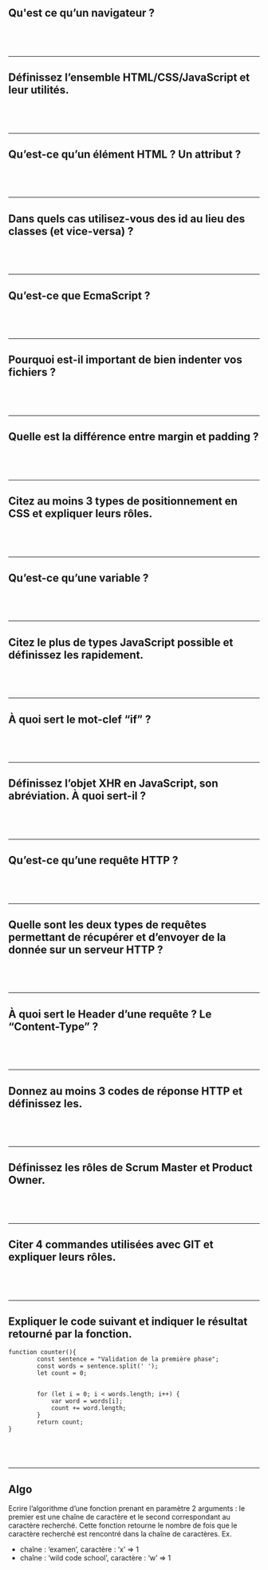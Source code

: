 ﻿## Qu'est ce qu’un navigateur ?

```




```

________________________________________________________________________________________

## Définissez l’ensemble HTML/CSS/JavaScript et leur utilités.


```




```
________________________________________________________________________________________


## Qu’est-ce qu’un élément HTML ? Un attribut ?

```




```
________________________________________________________________________________________


## Dans quels cas utilisez-vous des id au lieu des classes (et vice-versa) ?


```




```
________________________________________________________________________________________


## Qu’est-ce que EcmaScript ?

```




```

________________________________________________________________________________________

## Pourquoi est-il important de bien indenter vos fichiers ?

```




```
________________________________________________________________________________________


## Quelle est la différence entre margin et padding ? 

```




```

________________________________________________________________________________________


## Citez au moins 3 types de positionnement en CSS et expliquer leurs rôles.

```




```
________________________________________________________________________________________

## Qu’est-ce qu’une variable ?

```




```
________________________________________________________________________________________


## Citez le plus de types JavaScript possible et définissez les rapidement.


```




```
________________________________________________________________________________________


##  À quoi sert le mot-clef “if” ?

```




```

________________________________________________________________________________________

##  Définissez l’objet XHR en JavaScript, son abréviation. À quoi sert-il ?


```




```

________________________________________________________________________________________

## Qu’est-ce qu’une requête HTTP ? 

```




```
________________________________________________________________________________________


## Quelle sont les deux types de requêtes permettant de récupérer et d’envoyer de la donnée sur un serveur HTTP ?

```




```

________________________________________________________________________________________

## À quoi sert le Header d’une requête ? Le “Content-Type” ?

```




```
________________________________________________________________________________________


## Donnez au moins 3 codes de réponse HTTP et définissez les.


```




```
________________________________________________________________________________________


## Définissez les rôles de Scrum Master et Product Owner.


```




```
________________________________________________________________________________________


## Citer 4 commandes utilisées avec GIT et expliquer leurs rôles.
```




```
________________________________________________________________________________________


## Expliquer le code suivant et indiquer le résultat retourné par la fonction.

```
function counter(){
        const sentence = "Validation de la première phase";
        const words = sentence.split(' ');
        let count = 0;


        for (let i = 0; i < words.length; i++) {
            var word = words[i];
            count += word.length;
        }
        return count;
}
```
```




```
________________________________________________________________________________________


## Algo 

Ecrire l’algorithme d’une fonction prenant en paramètre 2 arguments : le premier est une chaîne de caractère et le second correspondant au caractère recherché. Cette fonction retourne le nombre de fois que le caractère recherché est rencontré dans la chaîne de caractères.
Ex. 
   * chaîne : ‘examen’, caractère : ‘x’ => 1
   * chaîne : ‘wild code school’, caractère : ‘w’ => 1



```




```


